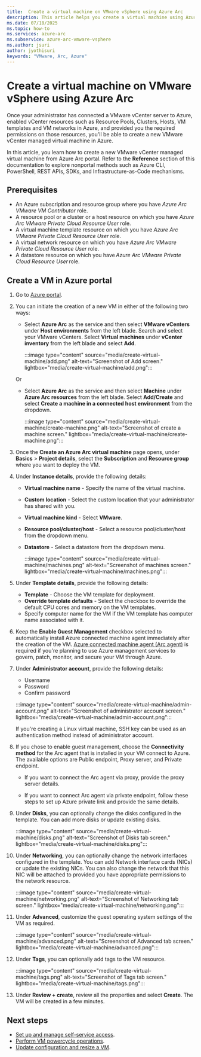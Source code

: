 ```yaml
---
title:  Create a virtual machine on VMware vSphere using Azure Arc
description: This article helps you create a virtual machine using Azure portal. 
ms.date: 07/18/2025
ms.topic: how-to
ms.services: azure-arc
ms.subservice: azure-arc-vmware-vsphere
ms.author: jsuri
author: jyothisuri
keywords: "VMware, Arc, Azure"
---
```



# Create a virtual machine on VMware vSphere using Azure Arc

Once your administrator has connected a VMware vCenter server to Azure, enabled vCenter resources such as Resource Pools, Clusters, Hosts, VM templates and VM networks in Azure, and provided you the required permissions on those resources, you'll be able to create a new VMware vCenter managed virtual machine in Azure. 

In this article, you learn how to create a new VMware vCenter managed virtual machine from Azure Arc portal. Refer to the **Reference** section of this documentation to explore nonportal methods such as Azure CLI, PowerShell, REST APIs, SDKs, and Infrastructure-as-Code mechanisms.

## Prerequisites

- An Azure subscription and resource group where you have *Azure Arc VMware VM Contributor* role.
- A resource pool or a cluster or a host resource on which you have *Azure Arc VMware Private Cloud Resource User* role.
- A virtual machine template resource on which you have *Azure Arc VMware Private Cloud Resource User* role.
- A virtual network resource on which you have *Azure Arc VMware Private Cloud Resource User* role.
- A datastore resource on which you have *Azure Arc VMware Private Cloud Resource User* role. 

## Create a VM in Azure portal

1. Go to  [Azure portal](https://portal.azure.com/).
2. You can initiate the creation of a new VM in either of the following two ways:
   - Select **Azure Arc** as the service and then select **VMware vCenters** under **Host environments** from the left blade. Search and select your VMware vCenters. Select **Virtual machines** under **vCenter inventory** from the left blade and select **Add**. 

       :::image type="content" source="media/create-virtual-machine/add.png" alt-text="Screenshot of Add screen." lightbox="media/create-virtual-machine/add.png":::

   Or
   - Select **Azure Arc** as the service and then select **Machine** under **Azure Arc resources** from the left blade. Select **Add/Create** and select **Create a machine in a connected host environment** from the dropdown.

       :::image type="content" source="media/create-virtual-machine/create-machine.png" alt-text="Screenshot of create a machine screen." lightbox="media/create-virtual-machine/create-machine.png":::

1. Once the **Create an Azure Arc virtual machine** page opens, under **Basics** > **Project details**, select the **Subscription** and **Resource group** where you want to deploy the VM.
1. Under **Instance details**, provide the following details:
   - **Virtual machine name** - Specify the name of the virtual machine.
   - **Custom location** - Select the custom location that your administrator has shared with you.
   - **Virtual machine kind** - Select **VMware**.
   - **Resource pool/cluster/host** - Select a resource pool/cluster/host from the dropdown menu.
   - **Datastore** - Select a datastore from the dropdown menu.

       :::image type="content" source="media/create-virtual-machine/machines.png" alt-text="Screenshot of machines screen." lightbox="media/create-virtual-machine/machines.png":::

1. Under **Template details**, provide the following details:
   - **Template** - Choose the VM template for deployment.
   - **Override template defaults** - Select the checkbox to override the default CPU cores and memory on the VM templates.
   - Specify computer name for the VM if the VM template has computer name associated with it.

1. Keep the **Enable Guest Management** checkbox selected to automatically install Azure connected machine agent immediately after the creation of the VM. [Azure connected machine agent (Arc agent)](../servers/agent-overview.md) is required if you're planning to use Azure management services to govern, patch, monitor, and secure your VM through Azure.

1. Under **Administrator account**, provide the following details:
   - Username
   - Password
   - Confirm password

    :::image type="content" source="media/create-virtual-machine/admin-account.png" alt-text="Screenshot of administrator account screen." lightbox="media/create-virtual-machine/admin-account.png":::

    If you're creating a Linux virtual machine, SSH key can be used as an authentication method instead of administrator account.

1. If you chose to enable guest management, choose the **Connectivity method** for the Arc agent that is installed in your VM connect to Azure. The available options are Public endpoint, Proxy server, and Private endpoint. 

     - If you want to connect the Arc agent via proxy, provide the proxy server details. 

     - If you want to connect Arc agent via private endpoint, follow these steps to set up Azure private link and provide the same details.

1. Under **Disks**, you can optionally change the disks configured in the template. You can add more disks or update existing disks.

    :::image type="content" source="media/create-virtual-machine/disks.png" alt-text="Screenshot of Disks tab screen." lightbox="media/create-virtual-machine/disks.png":::

1. Under **Networking**, you can optionally change the network interfaces configured in the template. You can add Network interface cards (NICs) or update the existing NICs. You can also change the network that this NIC will be attached to provided you have appropriate permissions to the network resource.

    :::image type="content" source="media/create-virtual-machine/networking.png" alt-text="Screenshot of Networking tab screen." lightbox="media/create-virtual-machine/networking.png":::

1. Under **Advanced**, customize the guest operating system settings of the VM as required.

    :::image type="content" source="media/create-virtual-machine/advanced.png" alt-text="Screenshot of Advanced tab screen." lightbox="media/create-virtual-machine/advanced.png":::

1. Under **Tags**, you can optionally add tags to the VM resource.

    :::image type="content" source="media/create-virtual-machine/tags.png" alt-text="Screenshot of Tags tab screen." lightbox="media/create-virtual-machine/tags.png":::

1. Under **Review + create**, review all the properties and select **Create**. The VM will be created in a few minutes.

## Next steps

- [Set up and manage self-service access](setup-and-manage-self-service-access.md).
- [Perform VM powercycle operations](perform-powercycle-operations.md).
- [Update configuration and resize a VM](update-configuration-resize-vm.md).
